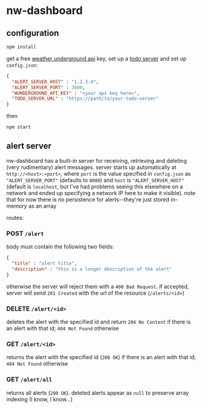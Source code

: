 # nw-dashboard

## configuration

```bash
npm install
```

get a free [weather underground api](http://www.wunderground.com/weather/api/) key, set up a [todo server](https://github.com/jaredmcdonald/todo-server) and set up `config.json`:

```json
{
  "ALERT_SERVER_HOST" : "1.2.3.4",
  "ALERT_SERVER_PORT" : 3000,
  "WUNDERGROUND_API_KEY" : "<your api key here>",
  "TODO_SERVER_URL" : "https://path/to/your-todo-server"
}
```

then

```bash
npm start
```

## alert server

nw-dashboard has a built-in server for receiving, retrieving and deleting (very rudimentary) alert messages. server starts up automatically at `http://<host>:<port>`, where `port` is the value specified in `config.json` as `"ALERT_SERVER_PORT"` (defaults to `8080`) and `host` is `"ALERT_SERVER_HOST"` (default is `localhost`, but I've had problems seeing this elsewhere on a network and ended up specifying a network IP here to make it visible). note that for now there is no persistence for alerts--they're just stored in-memory as an array

routes:

### POST `/alert`

body must contain the following two fields:

```json
{
  "title" : "alert title",
  "description" : "this is a longer description of the alert"
}
```

otherwise the server will reject them with a `400 Bad Request`. if accepted, server will send `201 Created` with the url of the resource (`/alerts/<id>`)

### DELETE `/alert/<id>`

deletes the alert with the specified id and return `204 No Content` if there is an alert with that id; `404 Not Found` otherwise

### GET `/alert/<id>`

returns the alert with the specified id (`200 OK`) if there is an alert with that id; `404 Not Found` otherwise

### GET `/alert/all`

returns all alerts (`200 OK`). deleted alerts appear as `null` to preserve array indexing (I know, I know...)

